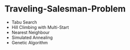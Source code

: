 # Traveling-Salesman-Problem
- Tabu Search
- Hill Climbing with Multi-Start
- Nearest Neighbour
- Simulated Annealing
- Genetic Algorithm


